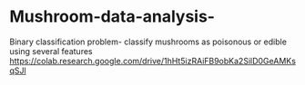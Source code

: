 # Mushroom-data-analysis-
Binary classification problem- classify mushrooms as poisonous or edible using several features
https://colab.research.google.com/drive/1hHt5izRAiFB9obKa2SilD0GeAMKsqSJl
